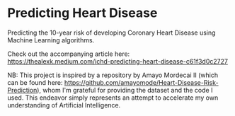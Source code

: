 # Predicting Heart Disease
Predicting the 10-year risk of developing Coronary Heart Disease using Machine Learning algorithms.

Check out the accompanying article here: https://thealexk.medium.com/ichd-predicting-heart-disease-c61f3d0c2727

NB: This project is inspired by a repository by Amayo Mordecai II (which can be found here: https://github.com/amayomode/Heart-Disease-Risk-Prediction), whom I'm grateful for providing the dataset and the code I used. This endeavor simply represents an attempt to accelerate my own understanding of Artificial Intelligence. 
